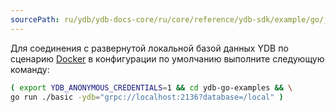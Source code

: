```yaml
---
sourcePath: ru/ydb/ydb-docs-core/ru/core/reference/ydb-sdk/example/go/_includes/run_docker.md
---
```

Для соединения с развернутой локальной базой данных YDB по сценарию [Docker](../../../../../getting_started/self_hosted/ydb_docker.md) в конфигурации по умолчанию  выполните следующую команду:

``` bash
( export YDB_ANONYMOUS_CREDENTIALS=1 && cd ydb-go-examples && \
go run ./basic -ydb="grpc://localhost:2136?database=/local" )
```
